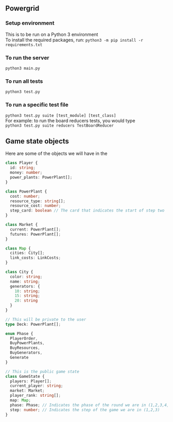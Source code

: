 ## Powergrid

### Setup environment

This is to be run on a Python 3 environment  
To install the required packages, run: `python3 -m pip install -r requirements.txt`

### To run the server

`python3 main.py`

### To run all tests

`python3 test.py`

### To run a specific test file

`python3 test.py suite [test_module] [test_class]`  
For example: to run the board reducers tests, you would type  
`python3 test.py suite reducers TestBoardReducer`

## Game state objects

Here are some of the objects we will have in the

```typescript
class Player {
  id: string;
  money: number;
  power_plants: PowerPlant[];
}

class PowerPlant {
  cost: number;
  resource_type: string[];
  resource_cost: number;
  step_card: boolean // The card that indicates the start of step two
}

class Market {
  current: PowerPlant[];
  futures: PowerPlant[];
}

class Map {
  cities: City[];
  link_costs: LinkCosts;
}

class City {
  color: string;
  name: string;
  generators: {
    10: string;
    15: string;
    20: string
  }
}

// This will be private to the user
type Deck: PowerPlant[];

enum Phase {
  PlayerOrder,
  BuyPowerPlants,
  BuyResources,
  BuyGenerators,
  Generate
}

// This is the public game state
class GameState {
  players: Player[];
  current_player: string;
  market: Market;
  player_rank: string[];
  map: Map;
  phase: Phase; // Indicates the phase of the round we are in (1,2,3,4,5)
  step: number; // Indicates the step of the game we are in (1,2,3)
}
```

